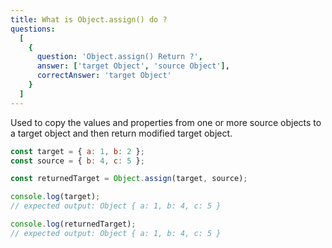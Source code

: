 ```yaml
---
title: What is Object.assign() do ?
questions:
  [
    {
      question: 'Object.assign() Return ?',
      answer: ['target Object', 'source Object'],
      correctAnswer: 'target Object'
    }
  ]
---
```


Used to copy the values and properties from one or more source objects to a target object and then return modified target object.

```javascript
const target = { a: 1, b: 2 };
const source = { b: 4, c: 5 };

const returnedTarget = Object.assign(target, source);

console.log(target);
// expected output: Object { a: 1, b: 4, c: 5 }

console.log(returnedTarget);
// expected output: Object { a: 1, b: 4, c: 5 }
```
